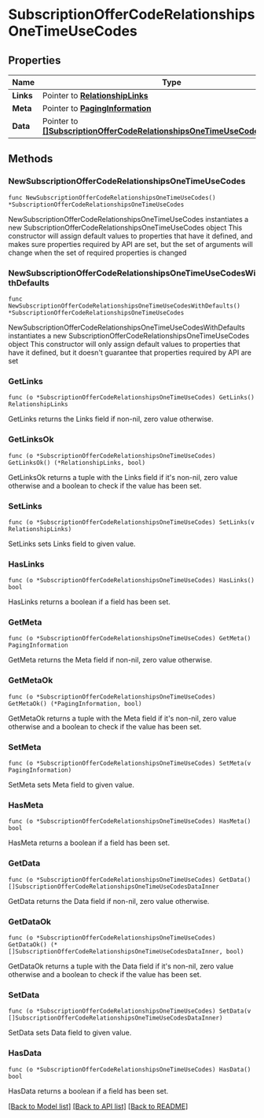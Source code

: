 # SubscriptionOfferCodeRelationshipsOneTimeUseCodes

## Properties

Name | Type | Description | Notes
------------ | ------------- | ------------- | -------------
**Links** | Pointer to [**RelationshipLinks**](RelationshipLinks.md) |  | [optional] 
**Meta** | Pointer to [**PagingInformation**](PagingInformation.md) |  | [optional] 
**Data** | Pointer to [**[]SubscriptionOfferCodeRelationshipsOneTimeUseCodesDataInner**](SubscriptionOfferCodeRelationshipsOneTimeUseCodesDataInner.md) |  | [optional] 

## Methods

### NewSubscriptionOfferCodeRelationshipsOneTimeUseCodes

`func NewSubscriptionOfferCodeRelationshipsOneTimeUseCodes() *SubscriptionOfferCodeRelationshipsOneTimeUseCodes`

NewSubscriptionOfferCodeRelationshipsOneTimeUseCodes instantiates a new SubscriptionOfferCodeRelationshipsOneTimeUseCodes object
This constructor will assign default values to properties that have it defined,
and makes sure properties required by API are set, but the set of arguments
will change when the set of required properties is changed

### NewSubscriptionOfferCodeRelationshipsOneTimeUseCodesWithDefaults

`func NewSubscriptionOfferCodeRelationshipsOneTimeUseCodesWithDefaults() *SubscriptionOfferCodeRelationshipsOneTimeUseCodes`

NewSubscriptionOfferCodeRelationshipsOneTimeUseCodesWithDefaults instantiates a new SubscriptionOfferCodeRelationshipsOneTimeUseCodes object
This constructor will only assign default values to properties that have it defined,
but it doesn't guarantee that properties required by API are set

### GetLinks

`func (o *SubscriptionOfferCodeRelationshipsOneTimeUseCodes) GetLinks() RelationshipLinks`

GetLinks returns the Links field if non-nil, zero value otherwise.

### GetLinksOk

`func (o *SubscriptionOfferCodeRelationshipsOneTimeUseCodes) GetLinksOk() (*RelationshipLinks, bool)`

GetLinksOk returns a tuple with the Links field if it's non-nil, zero value otherwise
and a boolean to check if the value has been set.

### SetLinks

`func (o *SubscriptionOfferCodeRelationshipsOneTimeUseCodes) SetLinks(v RelationshipLinks)`

SetLinks sets Links field to given value.

### HasLinks

`func (o *SubscriptionOfferCodeRelationshipsOneTimeUseCodes) HasLinks() bool`

HasLinks returns a boolean if a field has been set.

### GetMeta

`func (o *SubscriptionOfferCodeRelationshipsOneTimeUseCodes) GetMeta() PagingInformation`

GetMeta returns the Meta field if non-nil, zero value otherwise.

### GetMetaOk

`func (o *SubscriptionOfferCodeRelationshipsOneTimeUseCodes) GetMetaOk() (*PagingInformation, bool)`

GetMetaOk returns a tuple with the Meta field if it's non-nil, zero value otherwise
and a boolean to check if the value has been set.

### SetMeta

`func (o *SubscriptionOfferCodeRelationshipsOneTimeUseCodes) SetMeta(v PagingInformation)`

SetMeta sets Meta field to given value.

### HasMeta

`func (o *SubscriptionOfferCodeRelationshipsOneTimeUseCodes) HasMeta() bool`

HasMeta returns a boolean if a field has been set.

### GetData

`func (o *SubscriptionOfferCodeRelationshipsOneTimeUseCodes) GetData() []SubscriptionOfferCodeRelationshipsOneTimeUseCodesDataInner`

GetData returns the Data field if non-nil, zero value otherwise.

### GetDataOk

`func (o *SubscriptionOfferCodeRelationshipsOneTimeUseCodes) GetDataOk() (*[]SubscriptionOfferCodeRelationshipsOneTimeUseCodesDataInner, bool)`

GetDataOk returns a tuple with the Data field if it's non-nil, zero value otherwise
and a boolean to check if the value has been set.

### SetData

`func (o *SubscriptionOfferCodeRelationshipsOneTimeUseCodes) SetData(v []SubscriptionOfferCodeRelationshipsOneTimeUseCodesDataInner)`

SetData sets Data field to given value.

### HasData

`func (o *SubscriptionOfferCodeRelationshipsOneTimeUseCodes) HasData() bool`

HasData returns a boolean if a field has been set.


[[Back to Model list]](../README.md#documentation-for-models) [[Back to API list]](../README.md#documentation-for-api-endpoints) [[Back to README]](../README.md)


